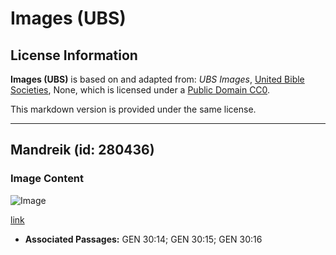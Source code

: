 # Images (UBS)

## License Information

**Images (UBS)** is based on and adapted from: _UBS Images_, [United Bible Societies](https://unitedbiblesocieties.org/), None, which is licensed under a [Public Domain CC0](https://creativecommons.org/public-domain/cc0/).

This markdown version is provided under the same license.



--------------------------------

## Mandreik (id: 280436)

### Image Content

![Image](https://cdn.aquifer.bible/aquifer-content/resources/Media/WEB-0616_mandrake.jpg)

[link](https://cdn.aquifer.bible/aquifer-content/resources/Media/WEB-0616_mandrake.jpg)

* **Associated Passages:** GEN 30:14; GEN 30:15; GEN 30:16

